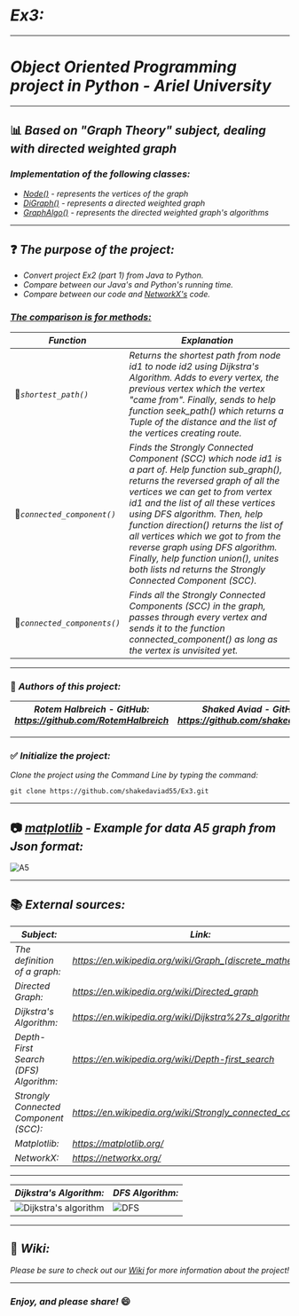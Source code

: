 # *Ex3:*
----------------------------------------------------------------------------------------------------------
# *Object Oriented Programming project in Python - Ariel University*
----------------------------------------------------------------------------------------------------------
## :bar_chart: *Based on "Graph Theory" subject, dealing with directed weighted graph*
### *Implementation of the following classes:*
- *[Node()](https://github.com/shakedaviad55/Ex3/wiki/Node-Class) - represents the vertices of the graph*
- *[DiGraph()](https://github.com/shakedaviad55/Ex3/wiki/DiGraph-Class) - represents a directed weighted graph*
- *[GraphAlgo()](https://github.com/shakedaviad55/Ex3/wiki/GraphAlgo-Class) - represents the directed weighted graph's algorithms*

----------------------------------------------------------------------------------------------------------
## :question: *The purpose of the project:*
- *Convert project Ex2 (part 1) from Java to Python.* 
- *Compare between our Java's and Python's running time.*
- *Compare between our code and [NetworkX's](https://networkx.org/documentation/stable/tutorial.html) code.*

###  *[The comparison is for methods:](https://github.com/shakedaviad55/Ex3/wiki/Runtime-Comparison)*

*Function* | *Explanation*
------------------------------------------------------|----------------------------------------------------
 :small_red_triangle_down:*`shortest_path()`* | *Returns the shortest path from node id1 to node id2 using Dijkstra's Algorithm. Adds to every vertex, the previous vertex which the vertex "came from". Finally, sends to help function seek_path() which returns a Tuple of the distance and the list of the vertices creating route.*
 :small_red_triangle_down:*`connected_component()`* | *Finds the Strongly Connected Component (SCC) which node id1 is a part of. Help function sub_graph(), returns the reversed graph of all the vertices we can get to from vertex id1 and the list of all these vertices using DFS algorithm. Then, help function direction() returns the list of all vertices which we got to from the reverse graph using DFS algorithm. Finally, help function union(), unites both lists nd returns the Strongly Connected Component (SCC).*
 :small_red_triangle_down:*`connected_components()`* | *Finds all the Strongly Connected Components (SCC) in the graph, passes through every vertex and sends it to the function connected_component() as long as the vertex is unvisited yet.*

----------------------------------------------------------------------------------------------------------
### :pencil: *Authors of this project:*
| *Rotem Halbreich  -  GitHub: https://github.com/RotemHalbreich* | *Shaked Aviad  -  GitHub: https://github.com/shakedaviad55* |
------------------------------------------------------|----------------------------------------------------
----------------------------------------------------------------------------------------------------------
### :white_check_mark: *Initialize the project:*
*Clone the project using the Command Line by typing the command:*

`git clone https://github.com/shakedaviad55/Ex3.git`

----------------------------------------------------------------------------------------------------------
## :camera: *[matplotlib](https://matplotlib.org/) - Example for data A5 graph from Json format:*
![A5](https://user-images.githubusercontent.com/66558110/104127304-16daaa00-536a-11eb-8676-76ed0a17373d.png)

----------------------------------------------------------------------------------------------------------

## :books: *External sources:*
  *Subject:* | *Link:*
------------------------------------------------------|----------------------------------------------------
*The definition of a graph:* | *https://en.wikipedia.org/wiki/Graph_(discrete_mathematics)* 
*Directed Graph:* | *https://en.wikipedia.org/wiki/Directed_graph*
*Dijkstra's Algorithm:* | *https://en.wikipedia.org/wiki/Dijkstra%27s_algorithm*
*Depth-First Search (DFS) Algorithm:* | *https://en.wikipedia.org/wiki/Depth-first_search*
*Strongly Connected Component (SCC):* | *https://en.wikipedia.org/wiki/Strongly_connected_component*
*Matplotlib:* | *https://matplotlib.org/*
*NetworkX:* | *https://networkx.org/*

----------------------------------------------------------------------------------------------------------
  *Dijkstra's Algorithm:* | *DFS Algorithm:*
------------------------------------------------------|----------------------------------------------------
 ![Dijkstra's algorithm](https://upload.wikimedia.org/wikipedia/commons/5/57/Dijkstra_Animation.gif)|![DFS](https://miro.medium.com/max/1280/0*miG6xdyYzdvrB67S.gif)

----------------------------------------------------------------------------------------------------------
## :book: *Wiki:*
*Please be sure to check out our [Wiki](https://github.com/shakedaviad55/Ex3/wiki) for more information about the project!*

----------------------------------------------------------------------------------------------------------
### *Enjoy, and please share!* :smile:
